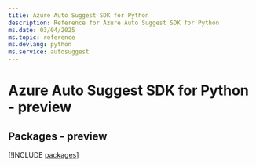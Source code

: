 ```yaml
---
title: Azure Auto Suggest SDK for Python
description: Reference for Azure Auto Suggest SDK for Python
ms.date: 03/04/2025
ms.topic: reference
ms.devlang: python
ms.service: autosuggest
---
```

# Azure Auto Suggest SDK for Python - preview
## Packages - preview
[!INCLUDE [packages](auto-suggest-index.md)]